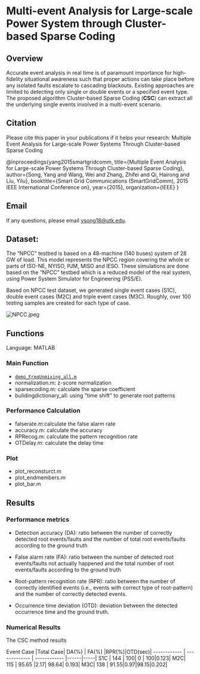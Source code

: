 # Multi-event Analysis for Large-scale Power System through Cluster-based Sparse Coding

## Overview

Accurate event analysis in real time is of paramount
importance for high-fidelity situational awareness such that proper actions can take place before any isolated faults escalate to cascading blackouts. Existing approaches are limited to detecting only single
or double events or a specified event type. The proposed algorithm Cluster-based Sparse Coding (**CSC**) can extract all the underlying single events involved in a multi-event scenario.

## Citation
Please cite this paper in your publications if it helps your research:
Multiple Event Analysis for Large-scale Power Systems Through Cluster-based Sparse Coding

@inproceedings{yang2015smartgridcomm,
  title={Multiple Event Analysis for Large-scale Power Systems Through Cluster-based Sparse Coding},
  author={Song, Yang and Wang, Wei and Zhang, Zhifei and Qi, Hairong and Liu, Yilu},
  booktitle={Smart Grid Communications (SmartGridComm), 2015 IEEE International Conference on},
  year={2015},
  organization={IEEE}
}



## Email

If any questions, please email <ysong18@utk.edu>.

## Dataset:
The “NPCC” testbed is based on a 48-machine (140 buses) system of 28 GW of load. This model represents the NPCC region covering the whole or parts of ISO-NE, NYISO, PJM, MISO and IESO. These simulations are done based on the “NPCC” testbed which is a reduced model of the real system, using Power System Simulator for Engineering (PSS/E).

Based on NPCC test dataset, we generated single event cases (S1C), double event cases (M2C) and triple event cases (M3C). Roughly, over 100 testing samples are created for each type of case.

![NPCC.jpeg](https://bitbucket.org/repo/Lg4jdo/images/4100919883-NPCC.jpeg)


## Functions
Language: MATLAB
### Main Function

* [`demo_FreqUnmixing_all.m`](https://bitbucket.org/aicip/csc/src/d7b97ffaad76d9b6b5b8001b91de4bfd169f91d1/demo_FreqUnmixing_all.m?fileviewer=file-view-default)
* normalization.m: z-score normalization
* sparsecoding.m: calculate the sparse coefficient
* bulidingdictionary_all: using "time shift" to generate root patterns



### Performance Calculation

* falserate.m:calculate the false alarm rate
* accuracy.m: calculate the accuracy
* RPRecog.m: calculate the pattern recognition rate
* OTDelay.m: calculate the delay time

### Plot
* plot_reconsturct.m
* plot_endmembers.m
* plot_bar.m



## Results
### Performance metrics
* Detection accuracy (DA): ratio between the number of
correctly detected root events/faults and the number of
total root events/faults according to the ground truth

* False alarm rate (FA): ratio between the number of
detected root events/faults not actually happened and the
total number of root events/faults according to the ground
truth

* Root-pattern recognition rate (RPR): ratio between the
number of correctly identified events (i.e., events with correct type of root-pattern) and the number of correctly
detected events.

* Occurrence time deviation (OTD): deviation between the
detected occurrence time and the ground truth.

### Numerical Results

The CSC method results

 Event Case  |Total Case| DA(%) | FA(%) |RPR(%)|OTD(sec)|
------------ | ------------- | ------------ |------|-----|
S1C | 144  | 100| 0 | 100|0.123|
M2C| 115  | 95.65 |2.17| 98.64| 0.193|
M3C| 138  | 91.55|0.97|98.15|0.202|